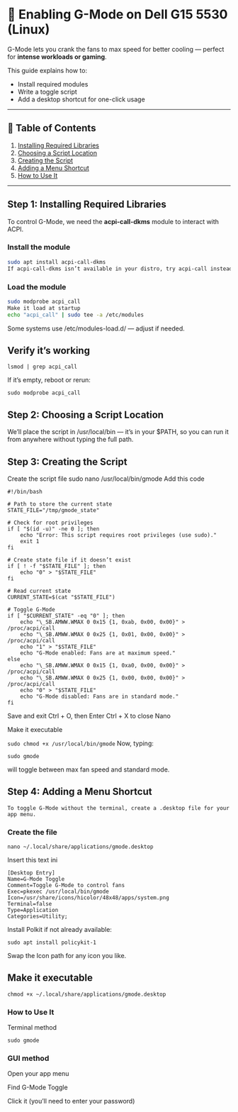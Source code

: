 # 🚀 Enabling G-Mode on Dell G15 5530 (Linux)

G-Mode lets you crank the fans to max speed for better cooling — perfect for **intense workloads or gaming**.  

This guide explains how to:
- Install required modules  
- Write a toggle script  
- Add a desktop shortcut for one-click usage  

---

## 📑 Table of Contents
1. [Installing Required Libraries](#step-1-installing-required-libraries)  
2. [Choosing a Script Location](#step-2-choosing-a-script-location)  
3. [Creating the Script](#step-3-creating-the-script)  
4. [Adding a Menu Shortcut](#step-4-adding-a-menu-shortcut)  
5. [How to Use It](#how-to-use-it)  

---

## Step 1: Installing Required Libraries

To control G-Mode, we need the **acpi-call-dkms** module to interact with ACPI.

### Install the module
```bash
sudo apt install acpi-call-dkms
If acpi-call-dkms isn’t available in your distro, try acpi-call instead (check your package manager!).
```
### Load the module
``` bash
sudo modprobe acpi_call
Make it load at startup
echo "acpi_call" | sudo tee -a /etc/modules
``` 
Some systems use /etc/modules-load.d/ — adjust if needed.

## Verify it’s working
```
lsmod | grep acpi_call
```
If it’s empty, reboot or rerun:
```
sudo modprobe acpi_call
``` 
## Step 2: Choosing a Script Location
We’ll place the script in /usr/local/bin — it’s in your $PATH, so you can run it from anywhere without typing the full path.

## Step 3: Creating the Script

Create the script file
sudo nano /usr/local/bin/gmode
Add this code
```
#!/bin/bash

# Path to store the current state
STATE_FILE="/tmp/gmode_state"

# Check for root privileges
if [ "$(id -u)" -ne 0 ]; then
    echo "Error: This script requires root privileges (use sudo)."
    exit 1
fi

# Create state file if it doesn’t exist
if [ ! -f "$STATE_FILE" ]; then
    echo "0" > "$STATE_FILE"
fi

# Read current state
CURRENT_STATE=$(cat "$STATE_FILE")

# Toggle G-Mode
if [ "$CURRENT_STATE" -eq "0" ]; then
    echo "\_SB.AMWW.WMAX 0 0x15 {1, 0xab, 0x00, 0x00}" > /proc/acpi/call
    echo "\_SB.AMWW.WMAX 0 0x25 {1, 0x01, 0x00, 0x00}" > /proc/acpi/call
    echo "1" > "$STATE_FILE"
    echo "G-Mode enabled: Fans are at maximum speed."
else
    echo "\_SB.AMWW.WMAX 0 0x15 {1, 0xa0, 0x00, 0x00}" > /proc/acpi/call
    echo "\_SB.AMWW.WMAX 0 0x25 {1, 0x00, 0x00, 0x00}" > /proc/acpi/call
    echo "0" > "$STATE_FILE"
    echo "G-Mode disabled: Fans are in standard mode."
fi
```
Save and exit
Ctrl + O, then Enter
Ctrl + X to close Nano

Make it executable

```sudo chmod +x /usr/local/bin/gmode```
Now, typing:
```
sudo gmode
```
will toggle between max fan speed and standard mode.
## Step 4: Adding a Menu Shortcut
```
To toggle G-Mode without the terminal, create a .desktop file for your app menu.
```
### Create the file
```
nano ~/.local/share/applications/gmode.desktop
```
Insert this text
ini
```
[Desktop Entry]
Name=G-Mode Toggle
Comment=Toggle G-Mode to control fans
Exec=pkexec /usr/local/bin/gmode
Icon=/usr/share/icons/hicolor/48x48/apps/system.png
Terminal=false
Type=Application
Categories=Utility;
```
Install Polkit if not already available:

```
sudo apt install policykit-1
```
Swap the Icon path for any icon you like.

## Make it executable
```
chmod +x ~/.local/share/applications/gmode.desktop
```
### How to Use It
Terminal method
```
sudo gmode
```
### GUI method
Open your app menu

Find G-Mode Toggle

Click it (you’ll need to enter your password)
